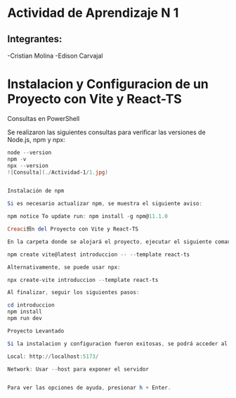 # Actividad de Aprendizaje N 1
## Integrantes:
-Cristian Molina
-Edison Carvajal

# Instalacion y Configuracion de un Proyecto con Vite y React-TS

 Consultas en PowerShell

Se realizaron las siguientes consultas para verificar las versiones de Node.js, npm y npx:

```powershell
node --version
npm -v
npx --version
![Consulta](./Actividad-1/1.jpg)


Instalación de npm

Si es necesario actualizar npm, se muestra el siguiente aviso:

npm notice To update run: npm install -g npm@11.1.0

Creaci贸n del Proyecto con Vite y React-TS

En la carpeta donde se alojará el proyecto, ejecutar el siguiente comando:

npm create vite@latest introduccion -- --template react-ts

Alternativamente, se puede usar npx:

npx create-vite introduccion --template react-ts

Al finalizar, seguir los siguientes pasos:

cd introduccion
npm install
npm run dev

Proyecto Levantado

Si la instalacion y configuracion fueron exitosas, se podrá acceder al proyecto en:

Local: http://localhost:5173/

Network: Usar --host para exponer el servidor


Para ver las opciones de ayuda, presionar h + Enter.



